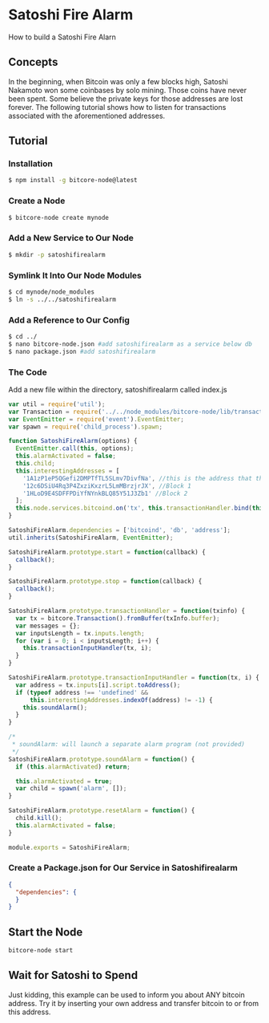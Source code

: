 # Satoshi Fire Alarm

How to build a Satoshi Fire Alarn

## Concepts

In the beginning, when Bitcoin was only a few blocks high, Satoshi Nakamoto won some coinbases by solo mining. Those coins have never been spent. Some believe the private keys for those addresses are lost forever. The following tutorial shows how to listen for transactions associated with the aforementioned addresses.

## Tutorial

### Installation

```sh
$ npm install -g bitcore-node@latest
```

### Create a Node

```sh
$ bitcore-node create mynode
```

### Add a New Service to Our Node

```sh
$ mkdir -p satoshifirealarm
```

### Symlink It Into Our Node Modules

```sh
$ cd mynode/node_modules
$ ln -s ../../satoshifirealarm
```

### Add a Reference to Our Config

```sh
$ cd ../
$ nano bitcore-node.json #add satoshifirealarm as a service below db
$ nano package.json #add satoshifirealarm
```

### The Code

Add a new file within the directory, satoshifirealarm called index.js

```js
var util = require('util');
var Transaction = require('../../node_modules/bitcore-node/lib/transaction');
var EventEmitter = require('event').EventEmitter;
var spawn = require('child_process').spawn;

function SatoshiFireAlarm(options) {
  EventEmitter.call(this, options);
  this.alarmActivated = false;
  this.child;
  this.interestingAddresses = [
    '1A1zP1eP5QGefi2DMPTfTL5SLmv7DivfNa', //this is the address that the genesis paid its coinbase to. Can't be spent due to a bug in the code.
    '12c6DSiU4Rq3P4ZxziKxzrL5LmMBrzjrJX', //Block 1
    '1HLoD9E4SDFFPDiYfNYnkBLQ85Y51J3Zb1' //Block 2
  ];
  this.node.services.bitcoind.on('tx', this.transactionHandler.bind(this));
}

SatoshiFireAlarm.dependencies = ['bitcoind', 'db', 'address'];
util.inherits(SatoshiFireAlarm, EventEmitter);

SatoshiFireAlarm.prototype.start = function(callback) {
  callback();
}

SatoshiFireAlarm.prototype.stop = function(callback) {
  callback();
}

SatoshiFireAlarm.prototype.transactionHandler = function(txinfo) {
  var tx = bitcore.Transaction().fromBuffer(txInfo.buffer);
  var messages = {};
  var inputsLength = tx.inputs.length;
  for (var i = 0; i < inputsLength; i++) {
    this.transactionInputHandler(tx, i);
  }
}

SatoshiFireAlarm.prototype.transactionInputHandler = function(tx, i) {
  var address = tx.inputs[i].script.toAddress();
  if (typeof address !== 'undefined' &&
      this.interestingAddresses.indexOf(address) != -1) {
    this.soundAlarm();
  }
}

/*
 * soundAlarm: will launch a separate alarm program (not provided)
 */
SatoshiFireAlarm.prototype.soundAlarm = function() {
  if (this.alarmActivated) return;

  this.alarmActivated = true;
  var child = spawn('alarm', []);
}

SatoshiFireAlarm.prototype.resetAlarm = function() {
  child.kill();
  this.alarmActivated = false;
}

module.exports = SatoshiFireAlarm;
```

### Create a Package.json for Our Service in Satoshifirealarm

```json
{
  "dependencies": {
  }
}
```

## Start the Node

```sh
bitcore-node start
```

## Wait for Satoshi to Spend

Just kidding, this example can be used to inform you about ANY bitcoin address. Try it by inserting your own address and transfer bitcoin to or from this address.
